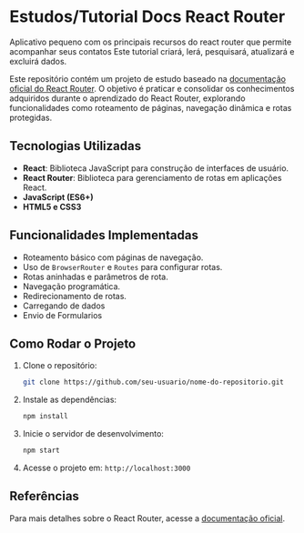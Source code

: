 # Estudos/Tutorial Docs React Router

Aplicativo pequeno com os principais recursos do react router que permite acompanhar seus contatos
Este tutorial criará, lerá, pesquisará, atualizará e excluirá dados.

Este repositório contém um projeto de estudo baseado na [documentação oficial do React Router](https://reactrouter.com/en/main). O objetivo é praticar e consolidar os conhecimentos adquiridos durante o aprendizado do React Router, explorando funcionalidades como roteamento de páginas, navegação dinâmica e rotas protegidas.

## Tecnologias Utilizadas

- **React**: Biblioteca JavaScript para construção de interfaces de usuário.
- **React Router**: Biblioteca para gerenciamento de rotas em aplicações React.
- **JavaScript (ES6+)**
- **HTML5 e CSS3**

## Funcionalidades Implementadas

- Roteamento básico com páginas de navegação.
- Uso de `BrowserRouter` e `Routes` para configurar rotas.
- Rotas aninhadas e parâmetros de rota.
- Navegação programática.
- Redirecionamento de rotas.
- Carregando de dados
- Envio de Formularios

## Como Rodar o Projeto

1. Clone o repositório:
    ```bash
    git clone https://github.com/seu-usuario/nome-do-repositorio.git
    ```

2. Instale as dependências:
    ```bash
    npm install
    ```

3. Inicie o servidor de desenvolvimento:
    ```bash
    npm start
    ```

4. Acesse o projeto em: `http://localhost:3000`

## Referências

Para mais detalhes sobre o React Router, acesse a [documentação oficial](https://reactrouter.com/en/main).
